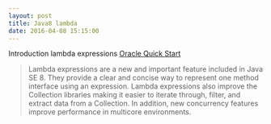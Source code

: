 ```yaml
---
layout: post
title: Java8 lambda
date: 2016-04-08 15:15:00
---
```


Introduction lambda expressions [Oracle Quick Start]

> Lambda expressions are a new and important feature included in Java SE 8.
> They provide a clear and concise way to represent one method interface using
> an expression. Lambda expressions also improve the Collection libraries making
> it easier to iterate through, filter, and extract data from a Collection.
> In addition, new concurrency features improve performance in multicore environments.


[Oracle Quick Start]: <http://www.oracle.com/webfolder/technetwork/tutorials/obe/java/Lambda-QuickStart/index.html>